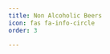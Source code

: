```yaml
---
title: Non Alcoholic Beers
icon: fas fa-info-circle
order: 3

---
```

<script>window.location="/posts/non-alcoholic-beers";</script>
